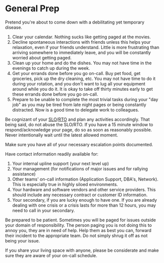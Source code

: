 # General Prep

Pretend you're about to come down with a debilitating yet temporary disease.

1. Clear your calendar. Nothing sucks like getting paged at the movies.
2. Decline spontaneous interactions with friends unless this helps your relaxation, even if your friends understand. Little is more frustrating than arriving somewhere to immediately leave, and you will be constantly worried about getting paged.
3. Clean up your home and do the dishes. You may not have time in the evenings to catch up during the week.
4. Get your errands done before you go on-call. Buy pet food, get groceries, pick up the dry cleaning, etc. You may not have time to do it during your rotation, and you don't want to lug all your equipment around while you do it. It is okay to take off thirty minutes early to get these errands done before you go on-call.
5. Prepare to be unable to complete the most trivial tasks during your "day job" as you may be tired from late night pages or being constantly distracted. Now is a good time to delegate work to colleagues.

Be cognizant of your [SLO](https://en.wikipedia.org/wiki/Service_level_objective)/[RTO](https://en.wikipedia.org/wiki/Recovery_time_objective) and plan any activities accordingly. That being said, do not abuse the SLO/RTO. If you have a 15 minute window to respond/acknowledge your page, do so as soon as reasonably possible. Never intentionally wait until the latest allowed moment.

Make sure you have all of your necessary escalation points documented.

Have contact information readily available for:

1. Your internal upline support (your next level up)
2. Your management (for notifications of major issues and for rallying assistance)
3. Other teams' on-call information (Application Support, DBA's, Network). This is especially true in highly siloed environments.
4. Your hardware and software vendors and other service providers.  This should include any necessary contract or customer ID information.
5. Your secondary, if you are lucky enough to have one. If you are already dealing with one crisis or a crisis lasts for more than 12 hours, you may need to call in your secondary.

Be prepared to be patient. Sometimes you will be paged for issues outside your domain of responsibility. The person paging you is not doing this to annoy you, they are in need of help. Help them as best you can, forward their incident to the appropriate team. Do not simply shrug it off as not being your issue.

If you share your living space with anyone, please be considerate and make sure they are aware of your on-call schedule.

